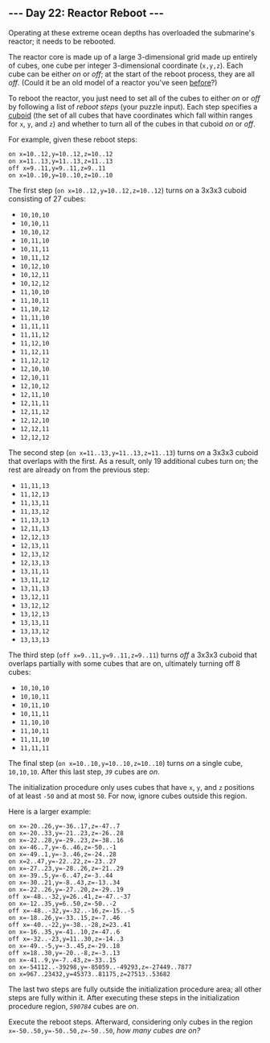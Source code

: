 <h2>--- Day 22: Reactor Reboot ---</h2><p>Operating at these extreme ocean depths has overloaded the submarine's reactor; it needs to be rebooted.</p><p>The reactor core is made up of a large 3-dimensional grid made up entirely of cubes, one cube per integer 3-dimensional coordinate (<code>x,y,z</code>). Each cube can be either <em>on</em> or <em>off</em>; at the start of the reboot process, they are all <em>off</em>. (Could it be an old model of a reactor you've seen <a href="/2020/day/17">before</a>?)</p><p>To reboot the reactor, you just need to set all of the cubes to either <em>on</em> or <em>off</em> by following a list of <em>reboot steps</em> (your puzzle input). Each step specifies a <a href="https://en.wikipedia.org/wiki/Cuboid" target="_blank">cuboid</a> (the set of all cubes that have coordinates which fall within ranges for <code>x</code>, <code>y</code>, and <code>z</code>) and whether to turn all of the cubes in that cuboid <em>on</em> or <em>off</em>.</p><p>For example, given these reboot steps:</p><pre><code>on x=10..12,y=10..12,z=10..12
on x=11..13,y=11..13,z=11..13
off x=9..11,y=9..11,z=9..11
on x=10..10,y=10..10,z=10..10
</code></pre><p>The first step (<code>on x=10..12,y=10..12,z=10..12</code>) turns <em>on</em> a 3x3x3 cuboid consisting of 27 cubes:</p><ul>
<li><code>10,10,10</code></li>
<li><code>10,10,11</code></li>
<li><code>10,10,12</code></li>
<li><code>10,11,10</code></li>
<li><code>10,11,11</code></li>
<li><code>10,11,12</code></li>
<li><code>10,12,10</code></li>
<li><code>10,12,11</code></li>
<li><code>10,12,12</code></li>
<li><code>11,10,10</code></li>
<li><code>11,10,11</code></li>
<li><code>11,10,12</code></li>
<li><code>11,11,10</code></li>
<li><code>11,11,11</code></li>
<li><code>11,11,12</code></li>
<li><code>11,12,10</code></li>
<li><code>11,12,11</code></li>
<li><code>11,12,12</code></li>
<li><code>12,10,10</code></li>
<li><code>12,10,11</code></li>
<li><code>12,10,12</code></li>
<li><code>12,11,10</code></li>
<li><code>12,11,11</code></li>
<li><code>12,11,12</code></li>
<li><code>12,12,10</code></li>
<li><code>12,12,11</code></li>
<li><code>12,12,12</code></li>
</ul><p>The second step (<code>on x=11..13,y=11..13,z=11..13</code>) turns <em>on</em> a 3x3x3 cuboid that overlaps with the first. As a result, only 19 additional cubes turn on; the rest are already on from the previous step:</p><ul>
<li><code>11,11,13</code></li>
<li><code>11,12,13</code></li>
<li><code>11,13,11</code></li>
<li><code>11,13,12</code></li>
<li><code>11,13,13</code></li>
<li><code>12,11,13</code></li>
<li><code>12,12,13</code></li>
<li><code>12,13,11</code></li>
<li><code>12,13,12</code></li>
<li><code>12,13,13</code></li>
<li><code>13,11,11</code></li>
<li><code>13,11,12</code></li>
<li><code>13,11,13</code></li>
<li><code>13,12,11</code></li>
<li><code>13,12,12</code></li>
<li><code>13,12,13</code></li>
<li><code>13,13,11</code></li>
<li><code>13,13,12</code></li>
<li><code>13,13,13</code></li>
</ul><p>The third step (<code>off x=9..11,y=9..11,z=9..11</code>) turns <em>off</em> a 3x3x3 cuboid that overlaps partially with some cubes that are on, ultimately turning off 8 cubes:</p><ul>
<li><code>10,10,10</code></li>
<li><code>10,10,11</code></li>
<li><code>10,11,10</code></li>
<li><code>10,11,11</code></li>
<li><code>11,10,10</code></li>
<li><code>11,10,11</code></li>
<li><code>11,11,10</code></li>
<li><code>11,11,11</code></li>
</ul><p>The final step (<code>on x=10..10,y=10..10,z=10..10</code>) turns <em>on</em> a single cube, <code>10,10,10</code>. After this last step, <code><em>39</em></code> cubes are <em>on</em>.</p><p>The initialization procedure only uses cubes that have <code>x</code>, <code>y</code>, and <code>z</code> positions of at least <code>-50</code> and at most <code>50</code>. For now, ignore cubes outside this region.</p><p>Here is a larger example:</p><pre><code>on x=-20..26,y=-36..17,z=-47..7
on x=-20..33,y=-21..23,z=-26..28
on x=-22..28,y=-29..23,z=-38..16
on x=-46..7,y=-6..46,z=-50..-1
on x=-49..1,y=-3..46,z=-24..28
on x=2..47,y=-22..22,z=-23..27
on x=-27..23,y=-28..26,z=-21..29
on x=-39..5,y=-6..47,z=-3..44
on x=-30..21,y=-8..43,z=-13..34
on x=-22..26,y=-27..20,z=-29..19
off x=-48..-32,y=26..41,z=-47..-37
on x=-12..35,y=6..50,z=-50..-2
off x=-48..-32,y=-32..-16,z=-15..-5
on x=-18..26,y=-33..15,z=-7..46
off x=-40..-22,y=-38..-28,z=23..41
on x=-16..35,y=-41..10,z=-47..6
off x=-32..-23,y=11..30,z=-14..3
on x=-49..-5,y=-3..45,z=-29..18
off x=18..30,y=-20..-8,z=-3..13
on x=-41..9,y=-7..43,z=-33..15
on x=-54112..-39298,y=-85059..-49293,z=-27449..7877
on x=967..23432,y=45373..81175,z=27513..53682
</code></pre><p>The last two steps are fully outside the initialization procedure area; all other steps are fully within it. After executing these steps in the initialization procedure region, <code><em>590784</em></code> cubes are <em>on</em>.</p><p>Execute the reboot steps. Afterward, considering only cubes in the region <code>x=-50..50,y=-50..50,z=-50..50</code>, <em>how many cubes are on?</em></p>